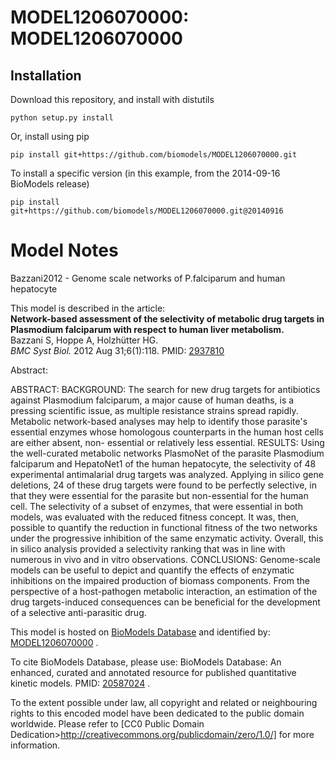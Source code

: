 # MODEL1206070000: MODEL1206070000

## Installation

Download this repository, and install with distutils

`python setup.py install`

Or, install using pip

`pip install git+https://github.com/biomodels/MODEL1206070000.git`

To install a specific version (in this example, from the 2014-09-16 BioModels release)

`pip install git+https://github.com/biomodels/MODEL1206070000.git@20140916`


# Model Notes


Bazzani2012 - Genome scale networks of P.falciparum and human hepatocyte

This model is described in the article:  
**Network-based assessment of the selectivity of metabolic drug targets in Plasmodium falciparum with respect to human liver metabolism.**   
Bazzani S, Hoppe A, Holzhütter HG.  
_BMC Syst Biol._ 2012 Aug 31;6(1):118. PMID:
[2937810](http://www.ncbi.nlm.nih.gov/pubmed/22937810)  

Abstract:

ABSTRACT: BACKGROUND: The search for new drug targets for antibiotics against
Plasmodium falciparum, a major cause of human deaths, is a pressing scientific
issue, as multiple resistance strains spread rapidly. Metabolic network-based
analyses may help to identify those parasite's essential enzymes whose
homologous counterparts in the human host cells are either absent, non-
essential or relatively less essential. RESULTS: Using the well-curated
metabolic networks PlasmoNet of the parasite Plasmodium falciparum and
HepatoNet1 of the human hepatocyte, the selectivity of 48 experimental
antimalarial drug targets was analyzed. Applying in silico gene deletions, 24
of these drug targets were found to be perfectly selective, in that they were
essential for the parasite but non-essential for the human cell. The
selectivity of a subset of enzymes, that were essential in both models, was
evaluated with the reduced fitness concept. It was, then, possible to quantify
the reduction in functional fitness of the two networks under the progressive
inhibition of the same enzymatic activity. Overall, this in silico analysis
provided a selectivity ranking that was in line with numerous in vivo and in
vitro observations. CONCLUSIONS: Genome-scale models can be useful to depict
and quantify the effects of enzymatic inhibitions on the impaired production
of biomass components. From the perspective of a host-pathogen metabolic
interaction, an estimation of the drug targets-induced consequences can be
beneficial for the development of a selective anti-parasitic drug.

This model is hosted on [BioModels Database](http://www.ebi.ac.uk/biomodels)
and identified by:
[MODEL1206070000](http://www.ebi.ac.uk/biomodels/MODEL1206070000) .

To cite BioModels Database, please use: BioModels Database: An enhanced,
curated and annotated resource for published quantitative kinetic models.
PMID: [20587024](http://identifiers.org/pubmed/20587024) .

To the extent possible under law, all copyright and related or neighbouring
rights to this encoded model have been dedicated to the public domain
worldwide. Please refer to [CC0 Public Domain
Dedication>http://creativecommons.org/publicdomain/zero/1.0/] for more
information.


